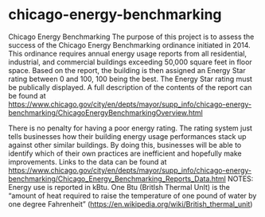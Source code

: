# chicago-energy-benchmarking
Chicago Energy Benchmarking
The purpose of this project is to assess the success of the Chicago Energy Benchmarking ordinance initiated in 2014. This ordinance requires annual energy usage reports from all residential, industrial, and commercial buildings exceeding 50,000 square feet in floor space. Based on the report, the building is then assigned an Energy Star rating between 0 and 100, 100 being the best. The Energy Star rating must be publically displayed. A full description of the contents of the report can be found at https://www.chicago.gov/city/en/depts/mayor/supp_info/chicago-energy-benchmarking/ChicagoEnergyBenchmarkingOverview.html
                                                       
There is no penalty for having a poor energy rating. The rating system just tells businesses how their building energy usage performances stack up against other similar buildings. By doing this, businesses will be able to identify which of their own practices are inefficient and hopefully make improvements.
Links to the data can be found at https://www.chicago.gov/city/en/depts/mayor/supp_info/chicago-energy-benchmarking/Chicago_Energy_Benchmarking_Reports_Data.html
NOTES: Energy use is reported in kBtu. One Btu (BritIsh Thermal UnIt) is the “amount of heat required to raise the temperature of one pound of water by one degree Fahrenheit” (https://en.wikipedia.org/wiki/British_thermal_unit)


